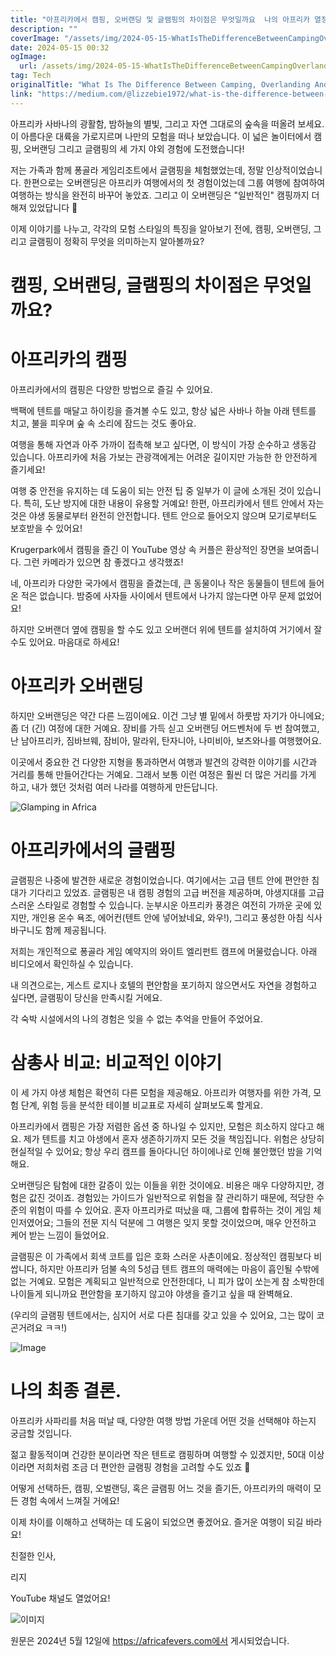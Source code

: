 ```yaml
---
title: "아프리카에서 캠핑, 오버랜딩 및 글램핑의 차이점은 무엇일까요  나의 아프리카 열정을 나눕니다"
description: ""
coverImage: "/assets/img/2024-05-15-WhatIsTheDifferenceBetweenCampingOverlandingAndGlampingInAfricaSharingMyFeverForAfrica_0.png"
date: 2024-05-15 00:32
ogImage: 
  url: /assets/img/2024-05-15-WhatIsTheDifferenceBetweenCampingOverlandingAndGlampingInAfricaSharingMyFeverForAfrica_0.png
tag: Tech
originalTitle: "What Is The Difference Between Camping, Overlanding And Glamping In Africa? — Sharing My Fever For Africa"
link: "https://medium.com/@lizzebie1972/what-is-the-difference-between-camping-overlanding-and-glamping-in-africa-6913cd5b128f"
---
```



아프리카 사바나의 광활함, 밤하늘의 별빛, 그리고 자연 그대로의 숲속을 떠올려 보세요. 이 아름다운 대륙을 가로지르며 나만의 모험을 떠나 보았습니다. 이 넓은 놀이터에서 캠핑, 오버랜딩 그리고 글램핑의 세 가지 야외 경험에 도전했습니다!

저는 가족과 함께 퐁골라 게임리조트에서 글램핑을 체험했었는데, 정말 인상적이었습니다. 한편으로는 오버랜딩은 아프리카 여행에서의 첫 경험이었는데 그룹 여행에 참여하여 여행하는 방식을 완전히 바꾸어 놓았죠. 그리고 이 오버랜딩은 "일반적인" 캠핑까지 더해져 있었답니다 🙂

이제 이야기를 나누고, 각각의 모험 스타일의 특징을 알아보기 전에, 캠핑, 오버랜딩, 그리고 글램핑이 정확히 무엇을 의미하는지 알아볼까요?



# 캠핑, 오버랜딩, 글램핑의 차이점은 무엇일까요?

# 아프리카의 캠핑

아프리카에서의 캠핑은 다양한 방법으로 즐길 수 있어요.

백팩에 텐트를 매달고 하이킹을 즐겨볼 수도 있고, 항상 넓은 사바나 하늘 아래 텐트를 치고, 불을 피우며 숲 속 소리에 잠드는 것도 좋아요.



여행을 통해 자연과 아주 가까이 접촉해 보고 싶다면, 이 방식이 가장 순수하고 생동감 있습니다. 아프리카에 처음 가보는 관광객에게는 어려운 길이지만 가능한 한 안전하게 즐기세요!

여행 중 안전을 유지하는 데 도움이 되는 안전 팁 중 일부가 이 글에 소개된 것이 있습니다. 특히, 도난 방지에 대한 내용이 유용할 거예요! 한편, 아프리카에서 텐트 안에서 자는 것은 야생 동물로부터 완전히 안전합니다. 텐트 안으로 들어오지 않으며 모기로부터도 보호받을 수 있어요!

Krugerpark에서 캠핑을 즐긴 이 YouTube 영상 속 커플은 환상적인 장면을 보여줍니다. 그런 카메라가 있으면 참 좋겠다고 생각했죠!

네, 아프리카 다양한 국가에서 캠핑을 즐겼는데, 큰 동물이나 작은 동물들이 텐트에 들어온 적은 없습니다. 밤중에 사자들 사이에서 텐트에서 나가지 않는다면 아무 문제 없었어요!



하지만 오버랜더 옆에 캠핑을 할 수도 있고 오버랜더 위에 텐트를 설치하여 거기에서 잘 수도 있어요. 마음대로 하세요!

# 아프리카 오버랜딩

하지만 오버랜딩은 약간 다른 느낌이에요. 이건 그냥 별 밑에서 하룻밤 자기가 아니에요; 좀 더 (긴) 여정에 대한 거예요. 장비를 가득 싣고 오버랜딩 어드벤처에 두 번 참여했고, 난 남아프리카, 짐바브웨, 잠비아, 말라위, 탄자니아, 나미비아, 보츠와나를 여행했어요.

이곳에서 중요한 건 다양한 지형을 통과하면서 여행과 발견의 강력한 이야기를 시간과 거리를 통해 만들어간다는 거예요. 그래서 보통 이런 여정은 훨씬 더 많은 거리를 가게 하고, 내가 했던 것처럼 여러 나라를 여행하게 만든답니다.



![Glamping in Africa](/assets/img/2024-05-15-WhatIsTheDifferenceBetweenCampingOverlandingAndGlampingInAfricaSharingMyFeverForAfrica_1.png)

# 아프리카에서의 글램핑

글램핑은 나중에 발견한 새로운 경험이었습니다. 여기에서는 고급 텐트 안에 편안한 침대가 기다리고 있었죠. 글램핑은 내 캠핑 경험의 고급 버전을 제공하며, 야생지대를 고급스러운 스타일로 경험할 수 있습니다. 눈부시운 아프리카 풍경은 여전히 가까운 곳에 있지만, 개인용 온수 욕조, 에어컨(텐트 안에 넣어놨네요, 와우!), 그리고 풍성한 아침 식사 바구니도 함께 제공됩니다.

저희는 개인적으로 퐁골라 게임 예약지의 와이트 엘리펀트 캠프에 머물렀습니다. 아래 비디오에서 확인하실 수 있습니다.



내 의견으로는, 게스트 로지나 호텔의 편안함을 포기하지 않으면서도 자연을 경험하고 싶다면, 글램핑이 당신을 만족시킬 거에요.

각 숙박 시설에서의 나의 경험은 잊을 수 없는 추억을 만들어 주었어요.

# 삼총사 비교: 비교적인 이야기

이 세 가지 야생 체험은 확연히 다른 모험을 제공해요. 아프리카 여행자를 위한 가격, 모험 단계, 위험 등을 분석한 테이블 비교표로 자세히 살펴보도록 할게요.



아프리카에서 캠핑은 가장 저렴한 옵션 중 하나일 수 있지만, 모험은 희소하지 않다고 해요. 제가 텐트를 치고 야생에서 혼자 생존하기까지 모든 것을 책임집니다. 위험은 상당히 현실적일 수 있어요; 항상 우리 캠프를 돌아다니던 하이에나로 인해 불안했던 밤을 기억해요.

오버랜딩은 탐험에 대한 갈증이 있는 이들을 위한 것이에요. 비용은 매우 다양하지만, 경험은 값진 것이죠. 경험있는 가이드가 일반적으로 위험을 잘 관리하기 때문에, 적당한 수준의 위험이 따를 수 있어요. 혼자 아프리카로 떠났을 때, 그룹에 합류하는 것이 게임 체인저였어요; 그들의 전문 지식 덕분에 그 여행은 잊지 못할 것이었으며, 매우 안전하고 케어 받는 느낌이 들었어요.

글램핑은 이 가족에서 회색 코트를 입은 호화 스러운 사촌이에요. 정상적인 캠핑보다 비쌉니다, 하지만 아프리카 덤불 속의 5성급 텐트 캠프의 매력에는 마음이 흡인될 수밖에 없는 거예요. 모험은 계획되고 일반적으로 안전한데다, 니 피가 많이 쏘는게 참 소박한데 나이들게 되니까요 편안함을 포기하지 않고야 야생을 즐기고 싶을 때 완벽해요.

(우리의 글램핑 텐트에서는, 심지어 서로 다른 침대를 갖고 있을 수 있어요, 그는 많이 코곤거려요 ㅋㅋ!)



![Image](/assets/img/2024-05-15-WhatIsTheDifferenceBetweenCampingOverlandingAndGlampingInAfricaSharingMyFeverForAfrica_2.png)

# 나의 최종 결론.

아프리카 사파리를 처음 떠날 때, 다양한 여행 방법 가운데 어떤 것을 선택해야 하는지 궁금할 것입니다.

젊고 활동적이며 건강한 분이라면 작은 텐트로 캠핑하며 여행할 수 있겠지만, 50대 이상이라면 저희처럼 조금 더 편안한 글램핑 경험을 고려할 수도 있죠 🙂



어떻게 선택하든, 캠핑, 오벌랜딩, 혹은 글램핑 어느 것을 즐기든, 아프리카의 매력이 모든 경험 속에서 느껴질 거에요!

이제 차이를 이해하고 선택하는 데 도움이 되었으면 좋겠어요. 즐거운 여행이 되길 바라요!

친절한 인사,

리지



YouTube 채널도 열었어요!

![이미지](/assets/img/2024-05-15-WhatIsTheDifferenceBetweenCampingOverlandingAndGlampingInAfricaSharingMyFeverForAfrica_3.png)

원문은 2024년 5월 12일에 https://africafevers.com에서 게시되었습니다.